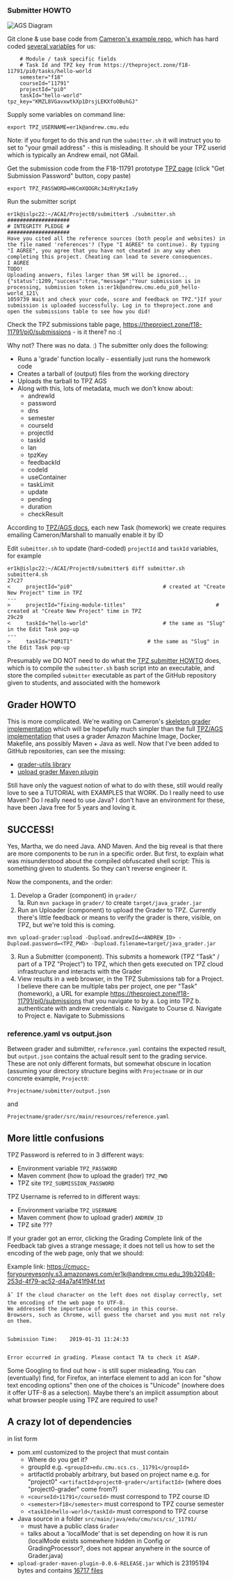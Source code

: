 ### Submitter HOWTO

![AGS Diagram](TPZ_SCOTT_Presentation_SCS_24Jul2018.png)

Git clone & use base code from [Cameron's example repo](https://github.com/11-791SoftwareEngineeringForIT/Project0), which has hard coded [several variables](https://github.com/11-791SoftwareEngineeringForIT/Project0/blob/master/submitter/submitter.sh#L23-L29) for us:
```
    # Module / task specific fields
    # Task Id and TPZ key from https://theproject.zone/f18-11791/pi0/tasks/hello-world
    semester="f18"
    courseId="11791"
    projectId="pi0"
    taskId="hello-world"
tpz_key="KMZL8VGavxwtkXp1DrsjLEKXfoOBuhGJ"
```

Supply some variables on command line:
```
export TPZ_USERNAME=er1k@andrew.cmu.edu
```
Note: if you forget to do this and run the `submitter.sh` it will instruct you to set to "your gmail address" - this is misleading. It should be your TPZ userid which is typically an Andrew email, not GMail.

Get the submission code from the F18-11791 prototype [TPZ page](https://theproject.zone/f18-11791/pi0) (click "Get Submission Password" button, copy paste)
```
export TPZ_PASSWORD=H6CmXQOGRc34zRYyKzIa9y
```
Run the submitter script
```
er1k@islpc22:~/ACAI/Project0/submitter$ ./submitter.sh
####################
# INTEGRITY PLEDGE #
####################
Have you cited all the reference sources (both people and websites) in the file named 'references'? (Type "I AGREE" to continue). By typing "I AGREE", you agree that you have not cheated in any way when completing this project. Cheating can lead to severe consequences.
I AGREE
TODO!
Uploading answers, files larger than 5M will be ignored...
{"status":1209,"success":true,"message":"Your submission is in processing, submission token is:er1k@andrew.cmu.edu_pi0_hello-world_121\
1059739 Wait and check your code, score and feedback on TPZ."}If your submission is uploaded successfully. Log in to theproject.zone and open the submissions table to see how you did!
```
Check the TPZ submissions table page, https://theproject.zone/f18-11791/pi0/submissions - is it there? no :(

Why not? There was no data. :)  The submitter only does the following:

  * Runs a 'grade' function locally - essentially just runs the homework code
  * Creates a tarball of (output) files from the working directory
  * Uploads the tarball to TPZ AGS
  * Along with this, lots of metadata, much we don't know about:
    - andrewId
    - password
    - dns
    - semester
    - courseId
    - projectId
    - taskId
    - lan
    - tpzKey
    - feedbackId
    - codeId
    - useContainer
    - taskLimit
    - update
    - pending
    - duration
    - checkResult
    
According to [TPZ/AGS docs](https://github.com/CloudComputingCourse/TA-Manual/wiki/grader-HOWTO#enable-ags-support-for-a-task), each new Task (homework) we create requires emailing Cameron/Marshall to manually enable it by ID

Edit `submitter.sh` to update (hard-coded) `projectId` and `taskId` variables, for example
```
er1k@islpc22:~/ACAI/Project0/submitter$ diff submitter.sh submitter4.sh
27c27
<     projectId="pi0"                             # created at "Create New Project" time in TPZ
---
>     projectId="fixing-module-titles"                             # created at "Create New Project" time in TPZ
29c29
<     taskId="hello-world"                        # the same as "Slug" in the Edit Task pop-up
---
>     taskId="P4M1T1"                        # the same as "Slug" in the Edit Task pop-up
```
Presumably we DO NOT need to do what the [TPZ submitter HOWTO](https://github.com/CloudComputingCourse/TA-Manual/wiki/submitter-HOWTO#compile-the-submitter-with-docker-and-makefile) does, which is to compile the `submitter.sh` bash script into an executable, and store the compiled `submitter` executable as part of the GitHub repository given to students, and associated with the homework

## Grader HOWTO
This is more complicated. We're waiting on Cameron's [skeleton grader implementation](https://github.com/11-791SoftwareEngineeringForIT/Project0#grader) which will be hopefully much simpler than the full [TPZ/AGS implementation](https://github.com/CloudComputingCourse/TA-Manual/wiki/grader-HOWTO) that uses a grader Amazon Machine Image, Docker, Makefile, ans possibly Maven + Java as well. Now that I've been added to GitHub repositories, can see the missing:

 * [grader-utils library](https://github.com/CloudComputingCourse/grader-utils)
 * [upload grader Maven plugin](https://github.com/CloudComputingCourse/CloudComputingUtils/tree/master/upload-grader-maven-plugin)
 
 Still have only the vaguest notion of what to do with these, still would really love to see a TUTORIAL with EXAMPLES that WORK.
 Do I really need to use Maven? Do I really need to use Java? I don't have an environment for these, have been Java free for 5 years and loving it.
 
 ## SUCCESS!
 Yes, Martha, we do need Java. AND Maven. And the big reveal is that there are more components to be run in a specific order. But first, to explain what was misunderstood about the compiled obfuscated shell script: This is something given to students. So they can't reverse engineer it.
 
 Now the components, and the order:
 
 1. Develop a Grader (component) in `grader/`  
 1a. Run `mvn package` in `grader/` to create `target/java_grader.jar`  
 2. Run an Uploader (component) to upload the Grader to TPZ. Currently there's little feedback or means to verify the grader is there, visible, on TPZ, but we're told this is coming.  
 ```
 mvn upload-grader:upload -Dupload.andrewId=<ANDREW_ID> -Dupload.password=<TPZ_PWD> -Dupload.filename=target/java_grader.jar
 ```
 3. Run a Submitter (component). This submits a homework (TPZ "Task" / part of a TPZ "Project") to TPZ, which then gets executed on TPZ cloud infrastructure and interacts with the Grader
 4. View results in a web browser, in the TPZ Submissions tab for a Project. I believe there can be multiple tabs per project, one per "Task" (homework), a URL for example https://theproject.zone/f18-11791/pi0/submissions that you navigate to by
    a. Log into TPZ
    b. authenticate with andrew credentials
    c. Navigate to Course
    d. Navigate to Project
    e. Navigate to Submissions

### reference.yaml vs output.json
Between grader and submitter, `reference.yaml` contains the expected result, but `output.json` contains the actual result sent to the grading service. These are not only different formats, but somewhat obscure in location (assuming your directory structure begins with `Projectname` or in our concrete example, `Project0`:  
```
Projectname/submitter/output.json
```
and
```
Projectname/grader/src/main/resources/reference.yaml
```

## More little confusions
TPZ Password is referred to in 3 different ways:
 * Environment variable `TPZ_PASSWORD`
 * Maven comment (how to upload the grader) `TPZ_PWD`
 * TPZ site `TPZ_SUBMISSION_PASSWORD`
 
TPZ Username is referred to in different ways:
 * Environment varialbe `TPZ_USERNAME`
 * Maven comment (how to upload grader) `ANDREW_ID`
 * TPZ site ???
 
If your grader got an error, clicking the Grading Complete link of the Feedback tab gives a strange message; it does not tell us how to set the encoding of the web page, only that we should:

Example link: https://cmucc-foryoureyesonly.s3.amazonaws.com/er1k@andrew.cmu.edu_39b32048-253d-4f79-ac52-d4a7af41f94f.txt
```
â˜ If the cloud character on the left does not display correctly, set the encoding of the web page to UTF-8.
We addressed the importance of encoding in this course. 
Browsers, such as Chrome, will guess the charset and you must not rely on them.


Submission Time:	2019-01-31 11:24:33


Error occurred in grading. Please contact TA to check it ASAP.
```
Some Googling to find out how - is still super misleading. You can (eventually) find, for Firefox, an interface element to add an icon for "show text encoding options" then one of the choices is "Unicode" (nowhere does it offer UTF-8 as a selection). Maybe there's an implicit assumption about what browser people using TPZ are required to use?

## A crazy lot of dependencies
in list form  
  * pom.xml customized to the project that must contain
    - Where do you get it?
    - groupId e.g. `<groupId>edu.cmu.scs.cs._11791</groupId>`
    - artifactId probably arbitrary, but based on project name e.g. for "project0" `<artifactId>project0-grader</artifactId>` (where does "project0-grader" come from?)
    - `<courseId>11791</courseId>` must correspond to TPZ course ID
    - `<semester>f18</semester>` must correspond to TPZ course semester
    - `<taskId>hello-world</taskId>` must correspond to TPZ course
  * Java source in a folder `src/main/java/edu/cmu/scs/cs/_11791/`
    - must have a public class `Grader`
    - talks about a 'localMode' that is set depending on how it is run
        (localMode exists somewhere hidden in Config or GradingProcessor?, does not appear anywhere in the source of Grader.java)
  * `upload-grader-maven-plugin-0.0.6-RELEASE.jar` which is 23195194 bytes and contains [16717 files](https://github.com/riebling/acai/blob/master/pluginListing.txt)
